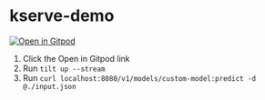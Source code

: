# kserve-demo

[![Open in Gitpod](https://gitpod.io/button/open-in-gitpod.svg)](https://gitpod.io/#https://github.com/samj1912/kserve-demo)

1. Click the Open in Gitpod link
2. Run `tilt up --stream`
3. Run `curl localhost:8080/v1/models/custom-model:predict -d @./input.json`
